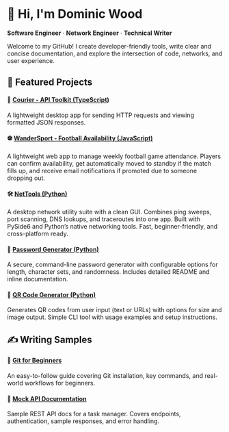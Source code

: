 # 👋 Hi, I'm Dominic Wood

**Software Engineer** · **Network Engineer** · **Technical Writer** 

Welcome to my GitHub! I create developer-friendly tools, write clear and concise documentation, and explore the intersection of code, networks, and user experience.

## 🧰 Featured Projects

#### 🔺 [Courier - API Toolkit (TypeScript)](https://github.com/dominic-wood/courier)
A lightweight desktop app for sending HTTP requests and viewing formatted JSON responses. 

#### ⚽ [WanderSport - Football Availability (JavaScript)](https://github.com/dominic-wood/wandersport)
A lightweight web app to manage weekly football game attendance. Players can confirm availability, get automatically moved to standby if the match fills up, and receive email notifications if promoted due to someone dropping out. 

#### 🛠️ [NetTools (Python)](https://github.com/dominic-wood/nettools)  
A desktop network utility suite with a clean GUI. Combines ping sweeps, port scanning, DNS lookups, and traceroutes into one app. Built with PySide6 and Python’s native networking tools. Fast, beginner-friendly, and cross-platform ready.

#### 🔐 [Password Generator (Python)](https://github.com/dominic-wood/password-generator)  
A secure, command-line password generator with configurable options for length, character sets, and randomness. Includes detailed README and inline documentation.

#### 📸 [QR Code Generator (Python)](https://github.com/dominic-wood/qr-code-generator)  
Generates QR codes from user input (text or URLs) with options for size and image output. Simple CLI tool with usage examples and setup instructions.

## ✍️ Writing Samples

#### 📘 [Git for Beginners](writing-samples/git-guide.md)  
An easy-to-follow guide covering Git installation, key commands, and real-world workflows for beginners.

#### 🧪 [Mock API Documentation](writing-samples/api-docs.md)  
Sample REST API docs for a task manager. Covers endpoints, authentication, sample responses, and error handling.
